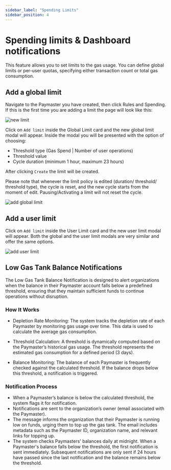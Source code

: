 ```yaml
---
sidebar_label: "Spending Limits"
sidebar_position: 4
---
```


# Spending limits & Dashboard notifications

This feature allows you to set limits to the gas usage. You can define global limits or per-user quotas, specifying either transaction count or total gas consumption.

## Add a global limit

Navigate to the Paymaster you have created, then click Rules and Spending.
If this is the first time you are adding a limit the page will look like this:

![new limit](/limits/new_limit.png)

Click on `Add limit` inside the Global Limit card and the new global limit modal will appear.
Inside the modal you will be presented with the option of choosing:

- Threshold type (Gas Spend | Number of user operations)
- Threshold value
- Cycle duration (minimum 1 hour, maximum 23 hours)

After clicking `Create` the limit will be created.

Please note that whenever the limit policy is edited (duration/ threshold/ threshold type), the cycle is reset, and the new cycle starts from the moment of edit.
Pausing/Activating a limit will not reset the cycle.

![add global limit](/limits/global_limit_modal.png)

## Add a user limit

Click on `Add limit` inside the User Limit card and the new user limit modal will appear.
Both the global and the user limit modals are very similar and offer the same options.

![add user limit](/limits/user_limit_modal.png)


## Low Gas Tank Balance Notifications

The Low Gas Tank Balance Notification is designed to alert organizations when the balance in their Paymaster account falls below a predefined threshold, ensuring that they maintain sufficient funds to continue operations without disruption.

### How It Works
- Depletion Rate Monitoring: The system tracks the depletion rate of each Paymaster by monitoring gas usage over time. This data is used to calculate the average gas consumption.

- Threshold Calculation: A threshold is dynamically computed based on the Paymaster’s historical gas usage. The threshold represents the estimated gas consumption for a defined period (3 days).

- Balance Monitoring: The balance of each Paymaster is frequently checked against the calculated threshold. If the balance drops below this threshold, a notification is triggered.

### Notification Process
- When a Paymaster’s balance is below the calculated threshold, the system flags it for notification.
- Notifications are sent to the organization’s owner (email associated with the Paymaster).
- The message informs the organization that their Paymaster is running low on funds, urging them to top up the gas tank. The email includes metadata such as the Paymaster ID, organization name, and relevant links for topping up.
- The system checks Paymasters' balances daily at midnight. When a Paymaster's balance falls below the threshold, the first notification is sent immediately. Subsequent notifications are only sent if 24 hours have passed since the last notification and the balance remains below the threshold.
